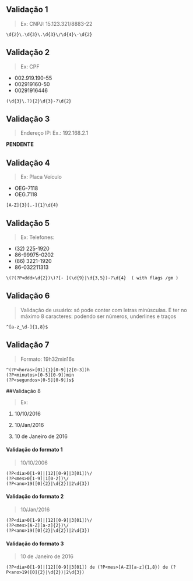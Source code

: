 ## Validação 1

> Ex: CNPJ: 15.123.321/8883-22

```
\d{2}\.\d{3}\.\d{3}\/\d{4}\-\d{2}
```

## Validação 2

> Ex: CPF
- 002.919.190-55
- 002919160-50
- 00291916446

```
(\d{3}\.?){2}\d{3}-?\d{2}
```

## Validação 3

> Endereço IP: Ex.: 192.168.2.1

**PENDENTE**

## Validação 4

>Ex: Placa Veículo
- OEG-7118
- OEG.7118

```
[A-Z]{3}[.-]{1}\d{4}
```

## Validação 5

>Ex: Telefones:
- (32) 225-1920
- 86-99975-0202
- (86) 3221-1920
- 86-032211313

```
\(?(?P<ddd>\d{2})\)?[- ](\d{9}|\d{3,5})-?\d{4}  ( with flags /gm )
```

## Validação 6
> Validação de usuário: só pode conter com letras minúsculas. E ter no máximo 8
caracteres: podendo ser números, underlines e traços

```
^[a-z_\d-]{1,8}$
```

## Validação 7

> Formato: 19h32min16s

```
^(?P<horas>[01]{1}[0-9]|2[0-3])h
(?P<minutos>[0-5][0-9])min
(?P<segundos>[0-5][0-9])s$
```

##Validação 8

> Ex:
1. 10/10/2016

2. 10/Jan/2016

3. 10 de Janeiro de 2016


#### Validação do formato 1

>10/10/2006

```
(?P<dia>0[1-9]|[12][0-9]|3[01])\/
(?P<mes>0[1-9]|1[0-2])\/
(?P<ano>19([0]{2}|\d{2})|2\d{3})
```

#### Validação do formato 2

>10/Jan/2016

```
(?P<dia>0[1-9]|[12][0-9]|3[01])\/
(?P<mes>[A-Z][a-z]{2})\/
(?P<ano>19([0]{2}|\d{2})|2\d{3})
```

#### Validação do formato 3

>10 de Janeiro de 2016

```
(?P<dia>0[1-9]|[12][0-9]|3[01]) de (?P<mes>[A-Z][a-z]{1,8}) de (?P<ano>19([0]{2}|\d{2})|2\d{3})
```